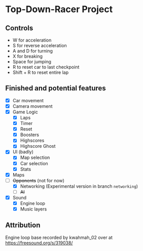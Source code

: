 # Top-Down-Racer Project

## Controls

- W for acceleration
- S for reverse acceleration
- A and D for turning
- X for breaking
- Space for jumping
- R to reset car to last checkpoint
- Shift + R to reset entire lap

## Finished and potential features

- [x] Car movement
- [x] Camera movement
- [x] Game Logic
  - [x] Laps
  - [x] Timer
  - [x] Reset
  - [x] Boosters
  - [x] Highscores
  - [x] Highscore Ghost
- [x] UI (badly)
  - [x] Map selection
  - [x] Car selection
  - [x] Stats
- [x] Maps
- [ ] ~~Opponents~~ (not for now)
  - [x] Networking (Experimental version in branch `networking`)
  - [ ] ~~AI~~
- [x] Sound
  - [x] Engine loop
  - [x] Music layers 

## Attribution
Engine loop base recorded by kwahmah_02 over at https://freesound.org/s/319038/
